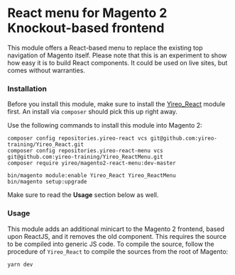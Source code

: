 # React menu for Magento 2 Knockout-based frontend
This module offers a React-based menu to replace the existing top navigation of Magento itself. Please note that this is an experiment to show how easy it is to build React components. It could be used on live sites, but comes without warranties.

### Installation
Before you install this module, make sure to install the [Yireo_React](https://github.com/yireo-training/Yireo_React) module first. An install via `composer` should pick this up right away.

Use the following commands to install this module into Magento 2:

    composer config repositories.yireo-react vcs git@github.com:yireo-training/Yireo_React.git
    composer config repositories.yireo-react-menu vcs git@github.com:yireo-training/Yireo_ReactMenu.git
    composer require yireo/magento2-react-menu:dev-master
    
    bin/magento module:enable Yireo_React Yireo_ReactMenu
    bin/magento setup:upgrade

Make sure to read the **Usage** section below as well.

### Usage
This module adds an additional minicart to the Magento 2 frontend, based upon ReactJS, and it removes the old component. This requires the source to be compiled into generic JS code. To compile the source, follow the procedure of `Yireo_React` to compile the sources from the root of Magento:

    yarn dev
